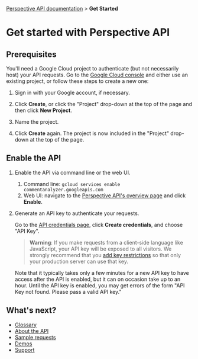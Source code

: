 [Perspective API documentation](https://github.com/conversationai/perspectiveapi/blob/master/README.md) > **Get Started**

# Get started with Perspective API

## Prerequisites

You'll need a Google Cloud project to authenticate (but not necessarily host) your API requests. Go to the [Google Cloud console](https://console.developers.google.com/) and either use an existing project, or follow these steps to create a new one:

1. Sign in with your Google account, if necessary.

1. Click **Create**, or click the "Project" drop-down at the top of the page and then click **New Project**.

1. Name the project.

1. Click **Create** again. The project is now included in the "Project" drop-down at the top of the page.

## Enable the API

1. Enable the API via command line or the web UI.
    1. Command line:
       `gcloud services enable commentanalyzer.googleapis.com`
    1. Web UI: navigate to the [Perspective API's overview page](https://console.developers.google.com/apis/api/commentanalyzer.googleapis.com/overview) and click **Enable**.

1. Generate an API key to authenticate your requests.
   
   Go to the [API credentials page](https://console.developers.google.com/apis/credentials), click **Create credentials**, and choose "API Key".

   > **Warning**: If you make requests from a client-side language like JavaScript, your API key will be exposed to all visitors. We strongly recommend that you [add key restrictions](https://cloud.google.com/docs/authentication/api-keys#api_key_restrictions) so that only your production server can use that key.
	
   Note that it typically takes only a few minutes for a new API key to have access after the API is enabled, but it can on occasion take up to an hour. Until the API key is enabled, you may get errors of the form "API Key not found. Please pass a valid API key."

## What's next?

+ [Glossary](glossary.md)
+ [About the API](about.md)
+ [Sample requests](sample.md)
+ [Demos](demo.md)
+ [Support](support.md)
